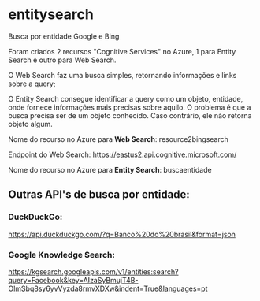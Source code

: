 # entitysearch
Busca por entidade Google e Bing

Foram criados 2 recursos "Cognitive Services" no Azure, 1 para Entity Search e outro para Web Search.

O Web Search faz uma busca simples, retornando informações e links sobre a query;

O Entity Search consegue identificar a query como um objeto, entidade, onde fornece informações mais precisas sobre aquilo. O problema é que a busca precisa ser de um objeto conhecido. Caso contrário, ele não retorna objeto algum.


Nome do recurso no Azure para **Web Search**: resource2bingsearch

Endpoint do Web Search: https://eastus2.api.cognitive.microsoft.com/

Nome do recurso no Azure para **Entity Search**: buscaentidade




## Outras API's de busca por entidade:
### DuckDuckGo:
https://api.duckduckgo.com/?q=Banco%20do%20brasil&format=json


### Google Knowledge Search:
https://kgsearch.googleapis.com/v1/entities:search?query=Facebook&key=AIzaSyBmujT4B-OlmSbq8sy6yvVyzda8rmvXDXw&indent=True&languages=pt
